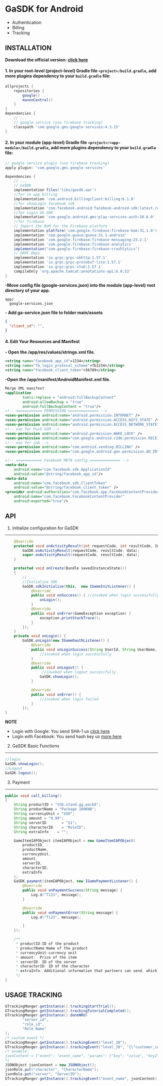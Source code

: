 GaSDK for Android
========================

* Authentication
* Billing
* Tracking

INSTALLATION
------------

**Download the official version: [click here](https://github.com/GaSDK/android-gasdk/releases)**

#### 1. In your root-level (project-level) Gradle file `<project>/build.gradle`, add more plugins dependency to your `build.gradle` file:

```gradle
allprojects {
    repositories {
        google()
        mavenCentral()
    }
}
dependencies {
    // ...
    // google service (use firebase tracking)
    classpath 'com.google.gms:google-services:4.3.15'
}
```	
#### 2. In your module (app-level) Gradle file `<project>/<app-module>/build.gradle`, add more plugins dependency to your `build.gradle` file:

```gradle
// google service plugin (use firebase tracking)
apply plugin: 'com.google.gms.google-services'

dependencies {
    // ...
    // GaSDK
    implementation files('libs/gasdk.aar')
    //for in app billing
    implementation 'com.android.billingclient:billing:6.1.0'
    //for showLogin facebook sdk
    implementation 'com.facebook.android:facebook-android-sdk:latest.release'
    //for sigin GG SDK
    implementation 'com.google.android.gms:play-services-auth:20.6.0'
    //for firebase
    // Import the BoM for the Firebase platform
    implementation platform('com.google.firebase:firebase-bom:31.1.0')
    implementation 'com.google.guava:guava:31.1-android'
    implementation 'com.google.firebase:firebase-messaging:23.2.1'
    implementation 'com.google.firebase:firebase-analytics'
    implementation("com.google.firebase:firebase-crashlytics")
    // GRPC Deps
    implementation 'io.grpc:grpc-okhttp:1.57.1'
    implementation 'io.grpc:grpc-protobuf-lite:1.57.1'
    implementation 'io.grpc:grpc-stub:1.57.1'
    compileOnly 'org.apache.tomcat:annotations-api:6.0.53'
}
```	
**-Move config file (google-services.json) into the module (app-level) root directory of your app.**
```
app/
  google-services.json
```

**- Add ga-service.json file to folder main/assets**
```json
{
  "client_id": "",
}
```
#### 4. Edit Your Resources and Manifest
**- Open the /app/res/values/strings.xml file.**
```xml
<string name="facebook_app_id">1234</string>
<string name="fb_login_protocol_scheme">fb1234</string>
<string name="facebook_client_token">56789</string>
```
**-Open the /app/manifest/AndroidManifest.xml file.**
```xml
Merge XML manifest
<application
        tools:replace = "android:fullBackupContent"
        android:allowBackup = "true"
        android:fullBackupContent = "true"/>
<!-- ============ PERMISSION ============== -->
<uses-permission android:name="android.permission.INTERNET" />
<uses-permission android:name="android.permission.ACCESS_WIFI_STATE" />
<uses-permission android:name="android.permission.ACCESS_NETWORK_STATE" />
<!-- use for Push GSM -->
<uses-permission android:name="android.permission.WAKE_LOCK" />
<uses-permission android:name="com.google.android.c2dm.permission.RECEIVE" />
<!-- use for iab -->
<uses-permission android:name="com.android.vending.BILLING" />
<uses-permission android:name="com.google.android.gms.permission.AD_ID" />

<!-- ============ Facebook META config ============== -->
<meta-data
    android:name="com.facebook.sdk.ApplicationId"
    android:value="@string/facebook_app_id"/>
<meta-data
    android:name="com.facebook.sdk.ClientToken"
    android:value="@string/facebook_client_token" />
<provider android:authorities="com.facebook.app.FacebookContentProvider116350609033094"
    android:name="com.facebook.FacebookContentProvider"
    android:exported="true"/>
````
API
--------------------
1. Initialize configuration for GaSDK
---
```java
    @Override
    protected void onActivityResult(int requestCode, int resultCode, Intent data) {
        GaSDK.onActivityResult(requestCode, resultCode, data);
        super.onActivityResult(requestCode, resultCode, data);
    }

    protected void onCreate(Bundle savedInstanceState)()
    {
        // ...
        //Initialize SDK
        GaSDK.sdkInitialize(this,  new IGameInitListener() {
            @Override
            public void onSuccess() { //invoked when login successfully
                onLogin();
            }
            @Override
            public void onError(GameException exception) {
                exception.printStackTrace();
            }
        });
    }
    private void onLogin() {
        GaSDK.onLogin(new IGameOauthListener() {
            @Override
            public void onLoginSuccess(String UserId, String UserName, String accesstoken) {
                //invoked when login successfully
            }
            @Override
            public void onLogout() {
                 //invoked when logout successfully
                GaSDK.showLogin();
            }

            @Override
            public void onError() {
                //invoked when login failed
            }
        });
}
```
**NOTE**
* Login with Google: You send SHA-1 us [click here](https://developers.google.com/android/guides/client-auth)
* Login with Facebook: You send hash key us [more here](https://developers.facebook.com/docs/facebook-login/android)

2. GaSDK Basic Functions
---
```java
//login
GaSDK.showLogin();
//Logout
GaSDK.logout();

```
3. Payment
---
```java
public void call_billing()
{
    String productID = "thb.stand.gg.pack8";
    String productName = "Package 100KNB";
    String currencyUnit = "USD";
    String amount = "0.99";
    String serverID       = "S1";
    String characterID    = "RoleID";
    String extraInfo    = "";

    GameItemIAPObject itemIAPObject = new GameItemIAPObject(
        productID, 
        productName, 
        currencyUnit, 
        amount, 
        serverID, 
        characterID, 
        extraInfo
    );
    GaSDK.payment(itemIAPObject, new IGamePaymentListener() {
        @Override
        public void onPaymentSuccess(String message) {
            Log.d("T123", message);
        }

        @Override
        public void onPaymentError(String message) {
            Log.d("T123", message);

        }
    });

    /**
     * productID:ID of the product
     * productName:Name of the product
     * currencyUnit:currency unit
     * amount:	Price of the item
     * serverID: ID of the server
     * characterID: ID of the character
     * extraInfo: Additional information that partners can send, which will be sent to the API to add gold after IAP payment.
     */
}
```
USAGE TRACKING
--------------------

```java
GTrackingManger.getInstance().trackingStartTrial();
GTrackingManger.getInstance().trackingTutorialCompleted();
GTrackingManger.getInstance().doneNRU(
        "server_id",
        "role_id",
        "Role Name"
);
/* custom event */
GTrackingManger.getInstance().trackingEvent("level_20");
GTrackingManger.getInstance().trackingEvent("level_20", "{\"customer_id\":\"1234\"}");
/* example: 
jsonContent = {"event": "event_name", "params": {"key": "value", "key2": "value2"} }
*/
JSONObject jsonContent = new JSONObject();
jsonRole.put("character", "CharacterName");
jsonRole.put("server", "ServerID");        
GTrackingManger.getInstance().trackingEvent("event_name", jsonContent);
```

